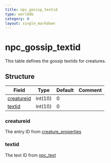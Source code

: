 ```yaml
---
title: npc_gossip_textid
type: worlddb
category: N
layout: single_markdown
---
```


# npc_gossip_textid
This table defines the gossip textids for creatures. 

## Structure

Field                                                                                 | Type    | Default | Comment
------------------------------------------------------------------------------------- | ------- | ------- | -------
[creatureid](#creatureid) | int(10) | 0       |        
[textid](#textid)         | int(10) | 0       |        

### creatureid

The entry ID from [creature_properties](http://www.ascemu.org/wiki/index.php?title=Creature_properties "Creature properties")

### textid

The text ID from [npc_text](http://www.ascemu.org/wiki/index.php?title=Npc_text "Npc text")